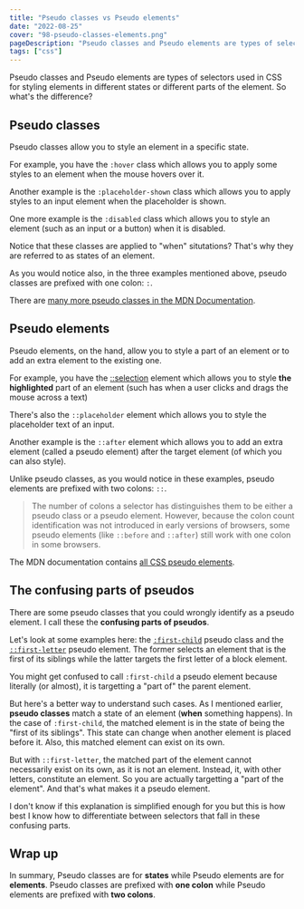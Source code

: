 ```yaml
---
title: "Pseudo classes vs Pseudo elements"
date: "2022-08-25"
cover: "98-pseudo-classes-elements.png"
pageDescription: "Pseudo classes and Pseudo elements are types of selectors used in CSS for styling elements in different states or different parts of the element. So what's the difference?"
tags: ["css"]
---
```


Pseudo classes and Pseudo elements are types of selectors used in CSS for styling elements in different states or different parts of the element. So what's the difference?

## Pseudo classes

Pseudo classes allow you to style an element in a specific state.

For example, you have the `:hover` class which allows you to apply some styles to an element when the mouse hovers over it.

Another example is the `:placeholder-shown` class which allows you to apply styles to an input element when the placeholder is shown.

One more example is the `:disabled` class which allows you to style an element (such as an input or a button) when it is disabled.

Notice that these classes are applied to "when" situtations? That's why they are referred to as states of an element.

As you would notice also, in the three examples mentioned above, pseudo classes are prefixed with one colon: `:`.

There are [many more pseudo classes in the MDN Documentation](https://developer.mozilla.org/en-US/docs/Web/CSS/Pseudo-classes).

## Pseudo elements

Pseudo elements, on the hand, allow you to style a part of an element or to add an extra element to the existing one.

For example, you have the [::selection](/p/css-selection-pseudo-element) element which allows you to style **the highlighted** part of an element (such has when a user clicks and drags the mouse across a text)

There's also the `::placeholder` element which allows you to style the placeholder text of an input.

Another example is the `::after` element which allows you to add an extra element (called a pseudo element) after the target element (of which you can also style).

Unlike pseudo classes, as you would notice in these examples, pseudo elements are prefixed with two colons: `::`.

> The number of colons a selector has distinguishes them to be either a pseudo class or a pseudo element. However, because the colon count identification was not introduced in early versions of browsers, some pseudo elements (like `::before` and `::after`) still work with one colon in some browsers.

The MDN documentation contains [all CSS pseudo elements](https://developer.mozilla.org/en-US/docs/Web/CSS/Pseudo-elements).

## The confusing parts of pseudos

There are some pseudo classes that you could wrongly identify as a pseudo element. I call these the **confusing parts of pseudos**.

Let's look at some examples here: the [`:first-child`](https://developer.mozilla.org/en-US/docs/Web/CSS/:first-child) pseudo class and the [`::first-letter`](https://developer.mozilla.org/en-US/docs/Web/CSS/::first-letter) pseudo element. The former selects an element that is the first of its siblings while the latter targets the first letter of a block element.

You might get confused to call `:first-child` a pseudo element because literally (or almost), it is targetting a "part of" the parent element.

But here's a better way to understand such cases. As I mentioned earlier, **pseudo classes** match a state of an element (**when** something happens). In the case of `:first-child`, the matched element is in the state of being the "first of its siblings". This state can change when another element is placed before it. Also, this matched element can exist on its own.

But with `::first-letter`, the matched part of the element cannot necessarily exist on its own, as it is not an element. Instead, it, with other letters, constitute an element. So you are actually targetting a "part of the element". And that's what makes it a pseudo element.

I don't know if this explanation is simplified enough for you but this is how best I know how to differentiate between selectors that fall in these confusing parts.

## Wrap up

In summary, Pseudo classes are for **states** while Pseudo elements are for **elements**. Pseudo classes are prefixed with **one colon** while Pseudo elements are prefixed with **two colons**.
